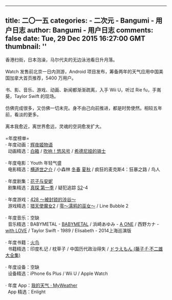 
---
title: 二〇一五
categories: 
    - 二次元
    - Bangumi - 用户日志
author: Bangumi - 用户日志
comments: false
date: Tue, 29 Dec 2015 16:27:00 GMT
thumbnail: ''
---

<div>   
香港扫街，日本泡澡，马尔代夫的无边泳池看日升月落。<br>
<br>
Watch 发售前北京一日内测游，Android 项目发布，筹备两年的天气应用中国美国加拿大首页推荐，5400 万用户。<br>
<br>
书、影、音乐、游戏、动画、新闻都渐渐疏离，入手 Wii U，听过 Rie fu，手嶌葵，Taylor Swift 的现场。<br>
<br>
仿佛完成很多，又仿佛一切未完。身不由己向前推进，都是时势使然。相较五年前，看淡的更多。<br>
<br>
离本我愈近，离世界愈远，灵魂的空洞愈发扩大。<br>
<br>
=年度榜单=<br>
· 年度动画：<a href="https://bgm.tv/subject/56847" target="_blank" rel="nofollow external noopener" class="l">辉夜姬物语</a><br>
  动画精选：<a href="https://bgm.tv/subject/110467" target="_blank" rel="nofollow external noopener" class="l">白箱</a> / <a href="https://bgm.tv/subject/115908" target="_blank" rel="nofollow external noopener" class="l">吹响！悠风号</a> / <a href="https://bgm.tv/subject/77476" target="_blank" rel="nofollow external noopener" class="l">希德尼娅的骑士</a><br>
<br>
· 年度电影：Youth 年轻气盛<br>
  电影精选：<a href="https://bgm.tv/subject/132760" target="_blank" rel="nofollow external noopener" class="l">横道世之介</a> / 小森林 <a href="https://bgm.tv/subject/106038" target="_blank" rel="nofollow external noopener" class="l">冬春</a> <a href="https://bgm.tv/subject/106037" target="_blank" rel="nofollow external noopener" class="l">夏秋</a> / 疯狂的麦克斯4：狂暴之路 / 鸟人<br>
<br>
· 年度剧集：<a href="https://bgm.tv/subject/101226" target="_blank" rel="nofollow external noopener" class="l">花子与安妮</a><br>
  剧集精选：<a href="https://bgm.tv/subject/93734" target="_blank" rel="nofollow external noopener" class="l">真探 第一季</a> / 疑犯追踪 <a href="https://bgm.tv/subject/52779" target="_blank" rel="nofollow external noopener" class="l">S2</a>-4<br>
  <br>
· 年度游戏：<a href="https://bgm.tv/subject/955" target="_blank" rel="nofollow external noopener" class="l">428 ～被封锁的涉谷～</a><br>
  游戏精选：<a href="https://bgm.tv/subject/56685" target="_blank" rel="nofollow external noopener" class="l">猎天使魔女2</a> / <a href="https://bgm.tv/subject/108558" target="_blank" rel="nofollow external noopener" class="l">零～濡鸦的巫女～</a> / Line Bubble 2<br>
<br>
· 年度音乐：空缺<br>
  音乐精选：BABYMETAL - <a href="https://bgm.tv/subject/163008" target="_blank" rel="nofollow external noopener" class="l"> BABYMETAL</a> / 浜崎あゆみ - <a href="https://bgm.tv/subject/130490" target="_blank" rel="nofollow external noopener" class="l">A ONE</a> / 西野カナ - <a href="https://bgm.tv/subject/117436" target="_blank" rel="nofollow external noopener" class="l">with LOVE</a> / Taylor Swift - 1989 / Elisabeth - 2014上海巡演版<br>
<br>
· 年度书籍：<a href="https://bgm.tv/subject/25896" target="_blank" rel="nofollow external noopener" class="l">火鸟</a><br>
  书籍精选：印度札记 / 枕草子 / 中国历代政治得失 / <a href="https://bgm.tv/subject/123469" target="_blank" rel="nofollow external noopener" class="l">ドラえもん (藤子·F·不二雄大全集)</a><br>
<br>
· 年度设备：空缺<br>
  设备精选：iPhone 6s Plus / Wii U / Apple Watch<br>
<br>
· 年度 App：<a href="https://itunes.apple.com/cn/app/myweather-10-day-weather-forecast/id1003715695" target="_blank" rel="nofollow external noopener" class="l">我的天气 · MyWeather</a><br>
  App 精选：Enlight   
</div>
            